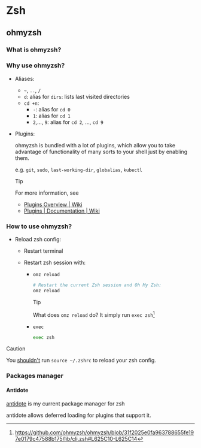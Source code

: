 # Zsh

## ohmyzsh

### What is ohmyzsh?

### Why use ohmyzsh?

- Aliases:

  - `~`, `..`, `/`
  - `d`: alias for `dirs`: lists last visited directories
  - `cd +n`:
    - `-`: alias for `cd 0`
    - `1`: alias for `cd 1`
    - `2`,..., `9`: alias for `cd 2`, ..., `cd 9`

- Plugins:

  ohmyzsh is bundled with a lot of plugins, which allow you to take advantage of functionality of many sorts to your shell just by enabling them.

  e.g. `git`, `sudo`, `last-working-dir`, `globalias`, `kubectl`

  > [!TIP]
  > For more information, see
  >
  > - [Plugins Overview | Wiki]
  > - [Plugins | Documentation | Wiki]

### How to use ohmyzsh?

- Reload zsh config:

  - Restart terminal
  - Restart zsh session with:

    - `omz reload`

      ```bash
      # Restart the current Zsh session and Oh My Zsh:
      omz reload
      ```

      > [!TIP]
      > What does `omz reload` do?
      > It simply run `exec zsh`[^omz-reload]

    - `exec`

      ```bash
      exec zsh
      ```

> [!CAUTION]
> You [shouldn't](../how-do-i-reload-the-zshrc-file) run `source ~/.zshrc` to reload your zsh config.

### Packages manager

#### Antidote

[antidote](https://github.com/mattmc3/antidote/) is my current package manager for zsh

antidote allows deferred loading for plugins that support it.

[Plugins | Documentation | Wiki]: https://github.com/ohmyzsh/ohmyzsh/wiki/Plugins
[Plugins Overview | Wiki]: https://github.com/ohmyzsh/ohmyzsh/wiki/Plugins-Overview

[^omz-reload]: <https://github.com/ohmyzsh/ohmyzsh/blob/31f2025e0fa963788655fe197e0179c47588b175/lib/cli.zsh#L625C10-L625C14>
